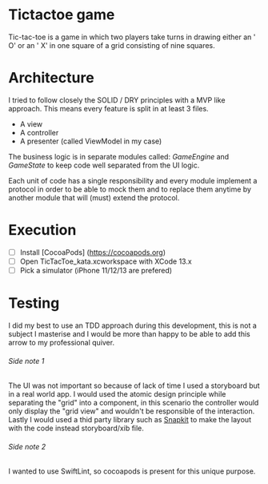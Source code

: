 # Tictactoe game

Tic-tac-toe is a game in which two players take turns in drawing either an ' O' or an ' X' in one square of a grid consisting of nine squares.

# Architecture

I tried to follow closely the SOLID / DRY principles with a MVP like approach. This means every feature is split in at least 3 files. 
- A view
- A controller 
- A presenter (called ViewModel in my case)

The business logic is in separate modules called: *GameEngine* and *GameState* to keep code well separated from the UI logic.

Each unit of code has a single responsibility and every module implement a protocol in order to be able to mock them and to replace them anytime by another module that will (must) extend the protocol.

# Execution

- [ ] Install [CocoaPods] (https://cocoapods.org)
- [ ] Open TicTacToe_kata.xcworkspace with XCode 13.x
- [ ] Pick a simulator (iPhone 11/12/13 are prefered)

# Testing

I did my best to use an TDD approach during this development, this is not a subject I masterise and I would be more than happy to be able to add this arrow to my professional quiver.

###### Side note 1

The UI was not important so because of lack of time I used a storyboard but in a real world app. I would used the atomic design principle while separating the "grid" into a component, in this scenario the controller would only display the "grid view" and wouldn't be responsible of the interaction.
Lastly I would used a thid party library such as [Snapkit](https://github.com/SnapKit/SnapKit) to make the layout with the code instead storyboard/xib file.

###### Side note 2

I wanted to use SwiftLint, so cocoapods is present for this unique purpose.
